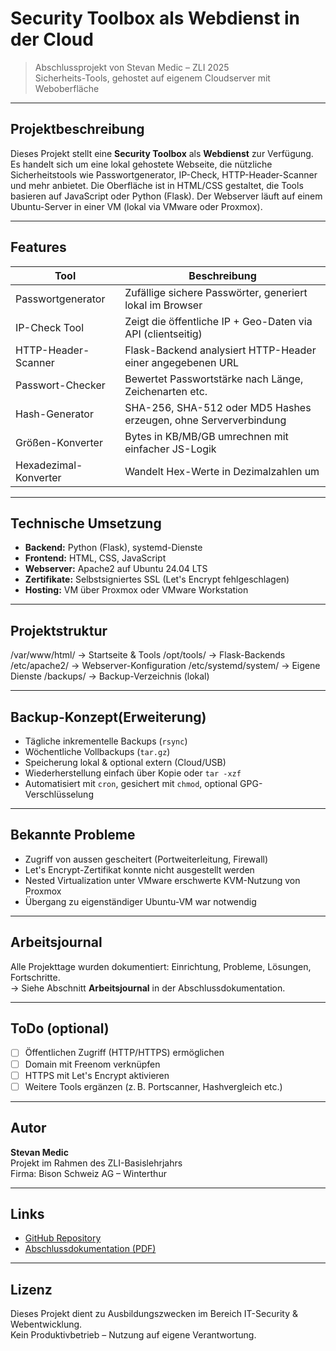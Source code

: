 # Security Toolbox als Webdienst in der Cloud

> Abschlussprojekt von Stevan Medic – ZLI 2025  
> Sicherheits-Tools, gehostet auf eigenem Cloudserver mit Weboberfläche

---

## Projektbeschreibung

Dieses Projekt stellt eine **Security Toolbox** als **Webdienst** zur Verfügung. Es handelt sich um eine lokal gehostete Webseite, die nützliche Sicherheitstools wie Passwortgenerator, IP-Check, HTTP-Header-Scanner und mehr anbietet. Die Oberfläche ist in HTML/CSS gestaltet, die Tools basieren auf JavaScript oder Python (Flask). Der Webserver läuft auf einem Ubuntu-Server in einer VM (lokal via VMware oder Proxmox).

---

## Features

| Tool                  | Beschreibung                                                                 |
|-----------------------|------------------------------------------------------------------------------|
| Passwortgenerator  | Zufällige sichere Passwörter, generiert lokal im Browser                     |
| IP-Check Tool       | Zeigt die öffentliche IP + Geo-Daten via API (clientseitig)                  |
| HTTP-Header-Scanner | Flask-Backend analysiert HTTP-Header einer angegebenen URL                   |
| Passwort-Checker    | Bewertet Passwortstärke nach Länge, Zeichenarten etc.                        |
| Hash-Generator      | SHA-256, SHA-512 oder MD5 Hashes erzeugen, ohne Serververbindung             |
| Größen-Konverter    | Bytes in KB/MB/GB umrechnen mit einfacher JS-Logik                           |
| Hexadezimal-Konverter | Wandelt Hex-Werte in Dezimalzahlen um                                       |

---

## Technische Umsetzung

- **Backend:** Python (Flask), systemd-Dienste
- **Frontend:** HTML, CSS, JavaScript
- **Webserver:** Apache2 auf Ubuntu 24.04 LTS
- **Zertifikate:** Selbstsigniertes SSL (Let's Encrypt fehlgeschlagen)
- **Hosting:** VM über Proxmox oder VMware Workstation

---

## Projektstruktur

/var/www/html/ → Startseite & Tools
/opt/tools/ → Flask-Backends
/etc/apache2/ → Webserver-Konfiguration
/etc/systemd/system/ → Eigene Dienste
/backups/ → Backup-Verzeichnis (lokal)


---

## Backup-Konzept(Erweiterung)

- Tägliche inkrementelle Backups (`rsync`)
- Wöchentliche Vollbackups (`tar.gz`)
- Speicherung lokal & optional extern (Cloud/USB)
- Wiederherstellung einfach über Kopie oder `tar -xzf`
- Automatisiert mit `cron`, gesichert mit `chmod`, optional GPG-Verschlüsselung

---

## Bekannte Probleme

- Zugriff von aussen gescheitert (Portweiterleitung, Firewall)
- Let's Encrypt-Zertifikat konnte nicht ausgestellt werden
- Nested Virtualization unter VMware erschwerte KVM-Nutzung von Proxmox
- Übergang zu eigenständiger Ubuntu-VM war notwendig

---

## Arbeitsjournal

Alle Projekttage wurden dokumentiert: Einrichtung, Probleme, Lösungen, Fortschritte.  
→ Siehe Abschnitt **Arbeitsjournal** in der Abschlussdokumentation.

---

## ToDo (optional)

- [ ] Öffentlichen Zugriff (HTTP/HTTPS) ermöglichen  
- [ ] Domain mit Freenom verknüpfen  
- [ ] HTTPS mit Let's Encrypt aktivieren  
- [ ] Weitere Tools ergänzen (z. B. Portscanner, Hashvergleich etc.)

---

## Autor

**Stevan Medic**  
Projekt im Rahmen des ZLI-Basislehrjahrs  
Firma: Bison Schweiz AG – Winterthur

---

## Links

- [GitHub Repository]([https://github.com/dein-repo-link-hier](https://github.com/Stevo-08/Abschlussprojekt_2025_PLA-2_stemed_Board_Security-Toolbox-als-Webdienst-in-der-Cloud))
- [Abschlussdokumentation (PDF)](./Abschlussdokumentation_2025_PLA-2_stemed.docx)


---

## Lizenz

Dieses Projekt dient zu Ausbildungszwecken im Bereich IT-Security & Webentwicklung.  
Kein Produktivbetrieb – Nutzung auf eigene Verantwortung.
